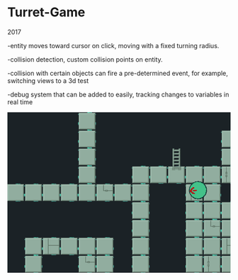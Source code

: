 # Turret-Game

2017

-entity moves toward cursor on click, moving with a fixed turning radius. 

-collision detection, custom collision points on entity. 

-collision with certain objects can fire a pre-determined event, for example, switching views to a 3d test

-debug system that can be added to easily, tracking changes to variables in real time

![captured gif](https://github.com/jjahearn/Turret-Game/blob/master/cap3.gif)
